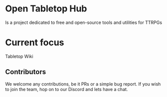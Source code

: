 # Open Tabletop Hub
Is a project dedicated to free and open-source tools and utilities for TTRPGs

# Current focus
Tabletop Wiki

## Contributors
We welcome any contributions, be it PRs or a simple bug report.
If you wish to join the team, hop on to our Discord and lets have a chat.
